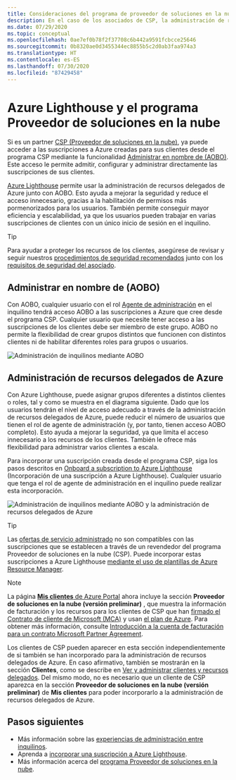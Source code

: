 ```yaml
---
title: Consideraciones del programa de proveedor de soluciones en la nube
description: En el caso de los asociados de CSP, la administración de recursos delegados de Azure ayuda a mejorar la seguridad y el control mediante la habilitación de permisos más específicos.
ms.date: 07/29/2020
ms.topic: conceptual
ms.openlocfilehash: 0ae7ef0b78f2f37708c6b442a9591fcbcce25646
ms.sourcegitcommit: 0b8320ae0d3455344ec8855b5c2d0ab3faa974a3
ms.translationtype: HT
ms.contentlocale: es-ES
ms.lasthandoff: 07/30/2020
ms.locfileid: "87429458"
---
```

# <a name="azure-lighthouse-and-the-cloud-solution-provider-program"></a>Azure Lighthouse y el programa Proveedor de soluciones en la nube

Si es un partner [CSP (Proveedor de soluciones en la nube)](/partner-center/csp-overview), ya puede acceder a las suscripciones a Azure creadas para sus clientes desde el programa CSP mediante la funcionalidad [Administrar en nombre de (AOBO)](https://channel9.msdn.com/Series/cspdev/Module-11-Admin-On-Behalf-Of-AOBO). Este acceso le permite admitir, configurar y administrar directamente las suscripciones de sus clientes.

[Azure Lighthouse](../overview.md) permite usar la administración de recursos delegados de Azure junto con AOBO. Esto ayuda a mejorar la seguridad y reduce el acceso innecesario, gracias a la habilitación de permisos más pormenorizados para los usuarios. También permite conseguir mayor eficiencia y escalabilidad, ya que los usuarios pueden trabajar en varias suscripciones de clientes con un único inicio de sesión en el inquilino.

> [!TIP]
> Para ayudar a proteger los recursos de los clientes, asegúrese de revisar y seguir nuestros [procedimientos de seguridad recomendados](recommended-security-practices.md) junto con los [requisitos de seguridad del asociado](/partner-center/partner-security-requirements).

## <a name="administer-on-behalf-of-aobo"></a>Administrar en nombre de (AOBO)

Con AOBO, cualquier usuario con el rol [Agente de administración](/partner-center/permissions-overview#manage-commercial-transactions-in-partner-center-azure-ad-and-csp-roles) en el inquilino tendrá acceso AOBO a las suscripciones a Azure que cree desde el programa CSP. Cualquier usuario que necesite tener acceso a las suscripciones de los clientes debe ser miembro de este grupo. AOBO no permite la flexibilidad de crear grupos distintos que funcionen con distintos clientes ni de habilitar diferentes roles para grupos o usuarios.

![Administración de inquilinos mediante AOBO](../media/csp-1.jpg)

## <a name="azure-delegated-resource-management"></a>Administración de recursos delegados de Azure

Con Azure Lighthouse, puede asignar grupos diferentes a distintos clientes o roles, tal y como se muestra en el diagrama siguiente. Dado que los usuarios tendrán el nivel de acceso adecuado a través de la administración de recursos delegados de Azure, puede reducir el número de usuarios que tienen el rol de agente de administración (y, por tanto, tienen acceso AOBO completo). Esto ayuda a mejorar la seguridad, ya que limita el acceso innecesario a los recursos de los clientes. También le ofrece más flexibilidad para administrar varios clientes a escala.

Para incorporar una suscripción creada desde el programa CSP, siga los pasos descritos en [Onboard a subscription to Azure Lighthouse](../how-to/onboard-customer.md) (Incorporación de una suscripción a Azure Lighthouse). Cualquier usuario que tenga el rol de agente de administración en el inquilino puede realizar esta incorporación.

![Administración de inquilinos mediante AOBO y la administración de recursos delegados de Azure](../media/csp-2.jpg)

> [!TIP]
> Las [ofertas de servicio administrado](managed-services-offers.md) no son compatibles con las suscripciones que se establecen a través de un revendedor del programa Proveedor de soluciones en la nube (CSP). Puede incorporar estas suscripciones a Azure Lighthouse [mediante el uso de plantillas de Azure Resource Manager](../how-to/onboard-customer.md).

> [!NOTE]
> La página [**Mis clientes** de Azure Portal](../how-to/view-manage-customers.md) ahora incluye la sección **Proveedor de soluciones en la nube (versión preliminar)** , que muestra la información de facturación y los recursos para los clientes de CSP que han [firmado el Contrato de cliente de Microsoft (MCA)](/partner-center/confirm-customer-agreement) y usan [el plan de Azure](/partner-center/azure-plan-get-started). Para obtener más información, consulte [Introducción a la cuenta de facturación para un contrato Microsoft Partner Agreement](../../cost-management-billing/understand/mpa-overview.md).
>
> Los clientes de CSP pueden aparecer en esta sección independientemente de si también se han incorporado para la administración de recursos delegados de Azure. En caso afirmativo, también se mostrarán en la sección **Clientes**, como se describe en [Ver y administrar clientes y recursos delegados](../how-to/view-manage-customers.md). Del mismo modo, no es necesario que un cliente de CSP aparezca en la sección **Proveedor de soluciones en la nube (versión preliminar)** de **Mis clientes** para poder incorporarlo a la administración de recursos delegados de Azure.

## <a name="next-steps"></a>Pasos siguientes

- Más información sobre las [experiencias de administración entre inquilinos](cross-tenant-management-experience.md).
- Aprenda a [incorporar una suscripción a Azure Lighthouse](../how-to/onboard-customer.md).
- Más información acerca del [programa Proveedor de soluciones en la nube](/partner-center/csp-overview).
